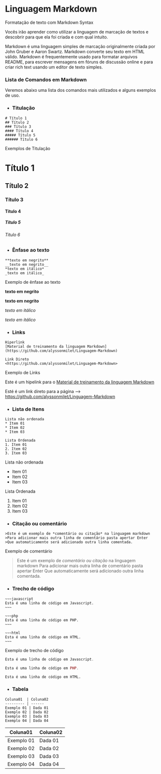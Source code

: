 # Linguagem Markdown
 Formatação de texto com Markdown Syntax

Vocês irão aprender como utilizar a linguagem de marcação de textos e descobrir para que ela foi criada e com qual intuito.

Markdown é uma linguagem simples de marcação originalmente criada por John Gruber e Aaron Swartz. Markdown converte seu texto em HTML válido. Markdown é frequentemente usado para formatar arquivos README, para escrever mensagens em fóruns de discussão online e para criar rich text usando um editor de texto simples.

### Lista de Comandos em Markdown
Veremos abaixo uma lista dos comandos mais utilizados e alguns exemplos de uso.

* ### **Titulação**
```
# Título 1
## Título 2
### Título 3
#### Título 4
##### Título 5
###### Título 6
```
Exemplos de Titulação

# Título 1
## Título 2
### Título 3
#### Título 4
##### Título 5
###### Título 6



* ### **Ênfase ao texto**
```
**texto em negrito**
__texto em negrito__
*texto em itálico*
_texto em itálico_
```
Exemplo de ênfase ao texto

**texto em negrito**

__texto em negrito__

*texto em itálico*

_texto em itálico_

* ### **Links**

```
Hiperlink
[Material de treinamento da linguagem Markdown](https://github.com/alyssonmilet/Linguagem-Markdown)

Link Direto
<https://github.com/alyssonmilet/Linguagem-Markdown>
```
Exemplo de Links

Este é um hipelink para o [Material de treinamento da linguagem Markdown](https://github.com/alyssonmilet/Linguagem-Markdown)

Esté é um link direto para a página --> <https://github.com/alyssonmilet/Linguagem-Markdown>


* ### **Lista de Itens**
```
Lista não ordenada
* Item 01
* Item 02
* Item 03

Lista Ordenada
1. Item 01
2. Item 02
3. Item 03
```
Lista não ordenada
* Item 01
* Item 02
* Item 03

Lista Ordenada
1. Item 01
2. Item 02
3. Item 03

* ### **Citação ou comentário**
```
>Este é um exemplo de *comentário ou citação* na linguagem markdown
>Para adicionar mais outra linha de comentário pasta apertar Enter
>Que automaticamente será adicionado outra linha comentada. 
```
Exemplo de comentário 

>Este é um exemplo de *comentário ou citação* na linguagem markdown
>Para adicionar mais outra linha de comentário pasta apertar Enter
>Que automaticamente será adicionado outra linha comentada. 

* ### **Trecho de código**

```
~~~javascript
Esta é uma linha de código em Javascript.
~~~

~~~php
Esta é uma linha de código em PHP.
~~~

~~~html
Esta é uma linha de código em HTML.
~~~

```
Exemplo de trecho de código

~~~javascript
Esta é uma linha de código em Javascript.
~~~

~~~php
Esta é uma linha de código em PHP.
~~~

~~~html
Esta é uma linha de código em HTML.
~~~


* ### **Tabela**
```
Coluna01  | Coluna02
--------- | ------
Exemplo 01 | Dada 01
Exemplo 02 | Dada 02
Exemplo 03 | Dada 03
Exemplo 04 | Dada 04
```
Coluna01  | Coluna02
--------- | ------
Exemplo 01 | Dada 01
Exemplo 02 | Dada 02
Exemplo 03 | Dada 03
Exemplo 04 | Dada 04

